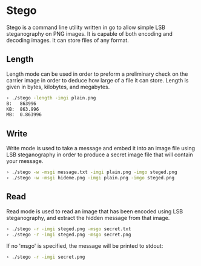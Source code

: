 Stego
=====

Stego is a command line utility written in go to allow simple LSB steganography on PNG images. It is capable of both encoding and decoding images. It can store files of any format.

Length
------
Length mode can be used in order to preform a preliminary check on the carrier image in order to deduce how large of a file it can store. Length is given in bytes, kilobytes, and megabytes.

```bash
› ./stego -length -imgi plain.png
B:	 863996
KB:	 863.996
MB:	 0.863996
```

Write
------
Write mode is used to take a message and embed it into an image file using LSB steganography in order to produce a secret image file that will contain your message.
```bash
› ./stego -w -msgi message.txt -imgi plain.png -imgo steged.png
› ./stego -w -msgi hideme.png -imgi plain.png -imgo steged.png
```
Read
-----
Read mode is used to read an image that has been encoded using LSB steganography, and extract the hidden message from that image.
```bash
› ./stego -r -imgi steged.png -msgo secret.txt
› ./stego -r -imgi steged.png -msgo secret.png
```
If no 'msgo' is specified, the message will be printed to stdout:
```bash
› ./stego -r -imgi secret.png
```
